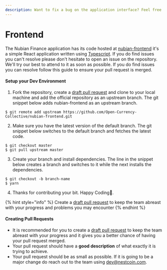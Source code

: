 ```yaml
---
description: Want to fix a bug on the application interface? Feel free.
---
```


# Frontend

The Nubian Finance application has its code hosted at [nubian-frontend](https://github.com/Open-Currency-Collective/nubian-frontend) it's a simple React application written using [Typescript](https://typescriptlang.org/). If you do find issues you can't resolve please don't hesitate to open an issue on the repository. We'll try our best to attend to it as soon as possible. If you do find issues you can resolve follow this guide to ensure your pull request is merged.

#### Setup your Dev Environment

1. Fork the repository, create a [draft pull request](https://github.blog/2019-02-14-introducing-draft-pull-requests/) and clone to your local machine and add the official repository as an upstream branch. The git snippet below adds nubian-frontend as an upstream branch.

```text
$ git remote add upstream https://github.com/Open-Currency-Collective/nubian-frontend.git
```

2.  Make sure you have the latest version of the default branch. The git snippet below switches to the default branch and fetches the latest code.

```text
$ git checkout master
$ git pull upstream master
```

3. Create your branch and install dependencies. The line in the snippet below creates a branch and switches to it while the next installs the dependencies.

```text
$ git checkout -b branch-name
$ yarn
```

4. Thanks for contributing your bit. Happy Coding🎉. 

{% hint style="info" %}
Create a [draft pull request](https://github.blog/2019-02-14-introducing-draft-pull-requests/) to keep the team abreast with your progress and problems you may encounter
{% endhint %}

#### Creating Pull Requests

* It is recommended for you to create a [draft pull request](https://github.blog/2019-02-14-introducing-draft-pull-requests/) to keep the team abreast with your progress and it gives you a better chance of having your pull request merged.
* Your pull request should have a **good description** of what exactly it is trying to achieve.
* Your pull request should be as small as possible. If it is going to be a major change do reach out to the team using dev@nestcoin.com.

